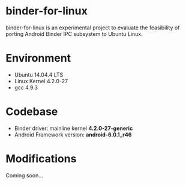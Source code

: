 binder-for-linux
================

binder-for-linux is an experimental project to evaluate the feasibility of porting Android Binder IPC subsystem to Ubuntu Linux.

# Environment

- Ubuntu 14.04.4 LTS
- Linux Kernel 4.2.0-27
- gcc 4.9.3

# Codebase

- Binder driver: mainline kernel **4.2.0-27-generic**
- Android Framework version: **android-6.0.1_r46**

# Modifications

Coming soon...
